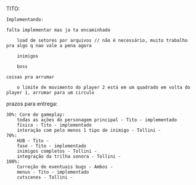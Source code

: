 
TITO:
	
	Implementando:

	falta implementar mas ja ta encaminhado

		load de setores por arquivos // não é necessário, muito trabalho pra algo q nao vale a pena agora
		
		inimigos
		
		boss
			
	coisas pra arrumar

		o limite de movimento do player 2 está em um quadrado em volta do player 1, arrumar para um circulo

	
prazos para entrega:

	30%: Core de gameplay:
		todas as ações do personagem principal - Tito - implementado
		física - Tito - implementado
		interação com pelo menos 1 tipo de inimigo - Tollini - 
	70%:
		HUB - Tito - 
		fase - Tito - implementado
		inimigos completos - Tollini -
		integração da trilha sonora - Tollini -
	100%:
		Correção de eventuais bugs - Ambos -
		menus - Tito - implementado
		cutscenes - Tollini -
